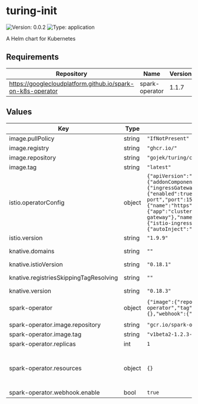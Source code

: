 # turing-init

![Version: 0.0.2](https://img.shields.io/badge/Version-0.0.2-informational?style=flat-square) ![Type: application](https://img.shields.io/badge/Type-application-informational?style=flat-square)

A Helm chart for Kubernetes

## Requirements

| Repository | Name | Version |
|------------|------|---------|
| https://googlecloudplatform.github.io/spark-on-k8s-operator | spark-operator | 1.1.7 |

## Values

| Key | Type | Default | Description |
|-----|------|---------|-------------|
| image.pullPolicy | string | `"IfNotPresent"` |  |
| image.registry | string | `"ghcr.io/"` | Docker registry for Turing cluster init |
| image.repository | string | `"gojek/turing/cluster-init"` | Docker image repository for Turing cluster init |
| image.tag | string | `"latest"` | Docker image tag for Turing cluster init |
| istio.operatorConfig | object | `{"apiVersion":"install.istio.io/v1alpha1","kind":"IstioOperator","spec":{"addonComponents":{"pilot":{"enabled":true}},"components":{"ingressGateways":[{"enabled":true,"name":"istio-ingressgateway"},{"enabled":true,"k8s":{"service":{"ports":[{"name":"status-port","port":15020},{"name":"http2","port":80},{"name":"https","port":443}],"type":"ClusterIP"}},"label":{"app":"cluster-local-gateway","istio":"cluster-local-gateway"},"name":"cluster-local-gateway"}]},"values":{"gateways":{"istio-ingressgateway":{"runAsRoot":true}},"global":{"proxy":{"autoInject":"enabled"},"useMCP":false}}}}` | istio operator config, defaults are the minimum to run turing, see https://istio.io/v1.9/docs/reference/config/istio.operator.v1alpha1/ |
| istio.version | string | `"1.9.9"` | Istio version to use |
| knative.domains | string | `""` | Knative domains, comma seperated values, i.e. www.example.com,www.gojek.com |
| knative.istioVersion | string | `"0.18.1"` | Knative Istio Version to use |
| knative.registriesSkippingTagResolving | string | `""` | Knative registries skipping tag resolving, comma seperated values, i.e. www.example.com,www.gojek.com |
| knative.version | string | `"0.18.3"` | Knative Version to use |
| spark-operator | object | `{"image":{"repository":"gcr.io/spark-operator/spark-operator","tag":"v1beta2-1.2.3-3.1.1"},"replicas":1,"resources":{},"webhook":{"enable":true}}` | Override any spark-operator values here: https://github.com/GoogleCloudPlatform/spark-on-k8s-operator/blob/master/charts/spark-operator-chart/README.md |
| spark-operator.image.repository | string | `"gcr.io/spark-operator/spark-operator"` | repository of the spark operator |
| spark-operator.image.tag | string | `"v1beta2-1.2.3-3.1.1"` | image tag of the spark operator |
| spark-operator.replicas | int | `1` | number of replicas |
| spark-operator.resources | object | `{}` | Resources requests and limits for spark operator. This should be set  according to your cluster capacity and service level objectives. Reference: https://kubernetes.io/docs/concepts/configuration/manage-resources-containers/ |
| spark-operator.webhook.enable | bool | `true` | this is needed to be set to true, if not the configmaps will not load |
